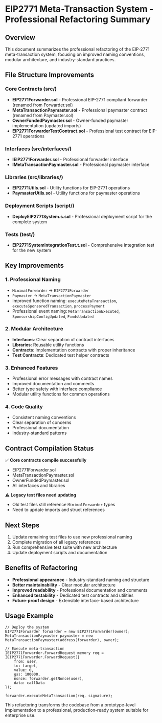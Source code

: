 # EIP2771 Meta-Transaction System - Professional Refactoring Summary

## Overview
This document summarizes the professional refactoring of the EIP-2771 meta-transaction system, focusing on improved naming conventions, modular architecture, and industry-standard practices.

## File Structure Improvements

### Core Contracts (src/)
- **EIP2771Forwarder.sol** - Professional EIP-2771 compliant forwarder (renamed from Forwarder.sol)
- **MetaTransactionPaymaster.sol** - Professional paymaster contract (renamed from Paymaster.sol)
- **OwnerFundedPaymaster.sol** - Owner-funded paymaster implementation (updated imports)
- **EIP2771ForwarderTestContract.sol** - Professional test contract for EIP-2771 operations

### Interfaces (src/interfaces/)
- **IEIP2771Forwarder.sol** - Professional forwarder interface
- **IMetaTransactionPaymaster.sol** - Professional paymaster interface

### Libraries (src/libraries/)
- **EIP2771Utils.sol** - Utility functions for EIP-2771 operations
- **PaymasterUtils.sol** - Utility functions for paymaster operations

### Deployment Scripts (script/)
- **DeployEIP2771System.s.sol** - Professional deployment script for the complete system

### Tests (test/)
- **EIP2771SystemIntegrationTest.t.sol** - Comprehensive integration test for the new system

## Key Improvements

### 1. Professional Naming
- `MinimalForwarder` → `EIP2771Forwarder`
- `Paymaster` → `MetaTransactionPaymaster` 
- Improved function naming: `executeMetaTransaction`, `executeSponsoredTransaction`, `processPayment`
- Professional event naming: `MetaTransactionExecuted`, `SponsorshipConfigUpdated`, `FundsUpdated`

### 2. Modular Architecture
- **Interfaces**: Clear separation of contract interfaces
- **Libraries**: Reusable utility functions
- **Contracts**: Implementation contracts with proper inheritance
- **Test Contracts**: Dedicated test helper contracts

### 3. Enhanced Features
- Professional error messages with contract names
- Improved documentation and comments
- Better type safety with interface compliance
- Modular utility functions for common operations

### 4. Code Quality
- Consistent naming conventions
- Clear separation of concerns
- Professional documentation
- Industry-standard patterns

## Contract Compilation Status
✅ **Core contracts compile successfully**
- EIP2771Forwarder.sol
- MetaTransactionPaymaster.sol
- OwnerFundedPaymaster.sol
- All interfaces and libraries

⚠️ **Legacy test files need updating**
- Old test files still reference `MinimalForwarder` types
- Need to update imports and struct references

## Next Steps
1. Update remaining test files to use new professional naming
2. Complete migration of all legacy references
3. Run comprehensive test suite with new architecture
4. Update deployment scripts and documentation

## Benefits of Refactoring
- **Professional appearance** - Industry-standard naming and structure
- **Better maintainability** - Clear modular architecture
- **Improved readability** - Professional documentation and comments
- **Enhanced testability** - Dedicated test contracts and utilities
- **Future-proof design** - Extensible interface-based architecture

## Usage Example
```solidity
// Deploy the system
EIP2771Forwarder forwarder = new EIP2771Forwarder(owner);
MetaTransactionPaymaster paymaster = new MetaTransactionPaymaster(address(forwarder), owner);

// Execute meta-transaction
IEIP2771Forwarder.ForwardRequest memory req = IEIP2771Forwarder.ForwardRequest({
    from: user,
    to: target,
    value: 0,
    gas: 100000,
    nonce: forwarder.getNonce(user),
    data: callData
});

forwarder.executeMetaTransaction(req, signature);
```

This refactoring transforms the codebase from a prototype-level implementation to a professional, production-ready system suitable for enterprise use.

